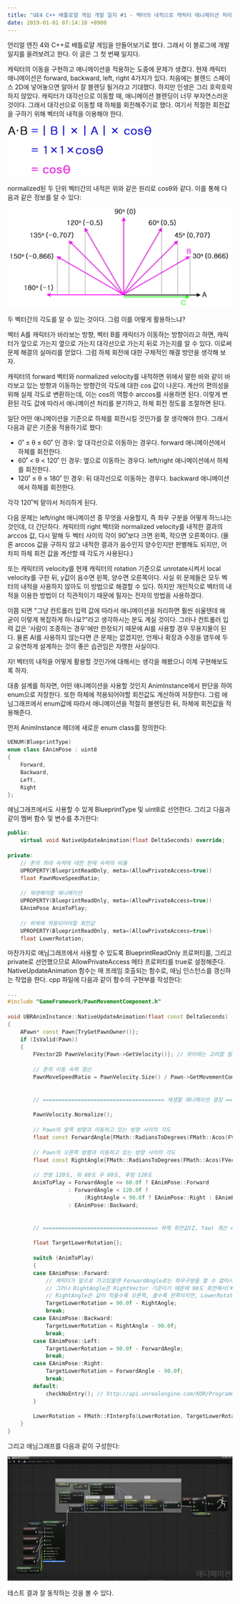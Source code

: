 ```yaml
---
title: "UE4 C++ 배틀로얄 게임 개발 일지 #1 - 벡터의 내적으로 캐릭터 애니메이션 처리"
date: 2019-01-01 07:14:18 +0900
---
```

언리얼 엔진 4와 C++로 배틀로얄 게임을 만들어보기로 했다. 그래서 이 블로그에 개발 일지를 올려보려고 한다. 이 글은 그 첫 번째 일지다.

캐릭터의 이동을 구현하고 애니메이션을 적용하는 도중에 문제가 생겼다. 현재 캐릭터 애니메이션은 forward, backward, left, right 4가지가 있다. 처음에는 블렌드 스페이스 2D에 넣어놓으면 알아서 잘 블렌딩 될거라고 기대했다. 하지만 인생은 그리 호락호락하지 않았다. 캐릭터가 대각선으로 이동할 때, 애니메이션 블렌딩이 너무 부자연스러운 것이다. 그래서 대각선으로 이동할 때 하체를 회전해주기로 했다. 여기서 적절한 회전값을 구하기 위해 벡터의 내적을 이용해야 한다.

[![단위벡터 내적](/assets/images/brdev1/1.png "클릭하면 출처로 이동")](http://mrw0119.tistory.com/12)

normalized된 두 단위 벡터간의 내적은 위와 같은 원리로 cosθ와 같다. 이를 통해 다음과 같은 정보를 알 수 있다:

[![단위벡터 내적](/assets/images/brdev1/2.png "클릭하면 출처로 이동")](http://mrw0119.tistory.com/12)

두 벡터간의 각도를 알 수 있는 것이다. 그럼 이를 어떻게 활용하느냐?

벡터 A를 캐릭터가 바라보는 방향, 벡터 B를 캐릭터가 이동하는 방향이라고 하면, 캐릭터가 앞으로 가는지 옆으로 가는지 대각선으로 가는지 뒤로 가는지를 알 수 있다. 이로써 문제 해결의 실마리를 얻었다. 그럼 하체 회전에 대한 구체적인 해결 방안을 생각해 보자.

캐릭터의 forward 벡터와 normalized velocity를 내적하면 위에서 말한 바와 같이 바라보고 있는 방향과 이동하는 방향간의 각도에 대한 cos 값이 나온다. 계산의 편의성을 위해 실제 각도로 변환하는데, 이는 cos의 역함수 arccos를 사용하면 된다. 이렇게 변환된 각도 값에 따라서 애니메이션 처리를 분기하고, 하체 회전 정도를 조절하면 된다.

일단 어떤 애니메이션을 기준으로 하체를 회전시킬 것인가를 잘 생각해야 한다. 그래서 다음과 같은 기준을 적용하기로 했다:

* 0˚ ≤ θ ≤ 60˚ 인 경우: 앞 대각선으로 이동하는 경우다. forward 애니메이션에서 하체를 회전한다.
* 60˚ < θ < 120˚ 인 경우: 옆으로 이동하는 경우다. left/right 애니메이션에서 하체를 회전한다.
* 120˚ ≤ θ ≤ 180˚ 인 경우: 뒤 대각선으로 이동하는 경우다. backward 애니메이션에서 하체를 회전한다.

각각 120˚씩 맡아서 처리하게 된다.

다음 문제는 left/right 애니메이션 중 무엇을 사용할지, 즉 좌우 구분을 어떻게 하느냐는 것인데, 더 간단하다. 캐릭터의 right 벡터와 normalized velocity를 내적한 결과의 arccos 값, 다시 말해 두 벡터 사이의 각이 90˚보다 크면 왼쪽, 작으면 오른쪽이다. (물론 arccos 값을 구하지 않고 내적한 결과가 음수인지 양수인지만 판별해도 되지만, 어차피 하체 회전 값을 계산할 때 각도가 사용된다.)

또는 캐릭터의 velocity를 현재 캐릭터의 rotation 기준으로 unrotate시켜서 local velocity를 구한 뒤, y값이 음수면 왼쪽, 양수면 오른쪽이다. 사실 위 문제들은 모두 벡터의 내적을 사용하지 않아도 이 방법으로 해결할 수 있다. 하지만 개인적으로 벡터의 내적을 이용한 방법이 더 직관적이기 때문에 필자는 전자의 방법을 사용하겠다.

이쯤 되면 "그냥 컨트롤러 입력 값에 따라서 애니메이션을 처리하면 훨씬 쉬울텐데 왜 굳이 이렇게 복잡하게 하나요?"라고 생각하시는 분도 계실 것이다. 그러나 컨트롤러 입력 값은 '사람이 조종하는 경우'에만 한정되기 때문에 AI를 사용할 경우 무용지물이 된다. 물론 AI를 사용하지 않는다면 큰 문제는 없겠지만, 언제나 확장과 수정을 염두에 두고 유연하게 설계하는 것이 좋은 습관임은 자명한 사실이다.

자! 벡터의 내적을 어떻게 활용할 것인가에 대해서는 생각을 해봤으니 이제 구현해보도록 하자.

대충 설계를 하자면, 어떤 애니메이션을 사용할 것인지 AnimInstance에서 판단을 하여 enum으로 저장한다. 또한 하체에 적용되어야할 회전값도 계산하여 저장한다. 그럼 애님그래프에서 enum값에 따라서 애니메이션을 적절히 블렌딩한 뒤, 하체에 회전값을 적용해준다.

먼저 AnimInstance 헤더에 새로운 enum class를 정의한다:

```cpp
UENUM(BlueprintType)
enum class EAnimPose : uint8
{
    Forward,
    Backward,
    Left,
    Right
};
```

애님그래프에서도 사용할 수 있게 BlueprintType 및 uint8로 선언한다. 그리고 다음과 같이 멤버 함수 및 변수를 추가한다:

```cpp
public:
    virtual void NativeUpdateAnimation(float DeltaSeconds) override;

private:
    // 폰의 최대 속력에 대한 현재 속력의 비율
    UPROPERTY(BlueprintReadOnly, meta=(AllowPrivateAccess=true))
    float PawnMoveSpeedRatio;

    // 재생해야할 애니메이션
    UPROPERTY(BlueprintReadOnly, meta=(AllowPrivateAccess=true))
    EAnimPose AnimToPlay;

    // 하체에 적용되어야할 회전값
    UPROPERTY(BlueprintReadOnly, meta=(AllowPrivateAccess=true))
    float LowerRotation;
```

마찬가지로 애님그래프에서 사용할 수 있도록 BlueprintReadOnly 프로퍼티를, 그리고 private로 선언했으므로 AllowPrivateAccess 메타 프로퍼티를 true로 설정해준다. NativeUpdateAnimation 함수는 매 프레임 호출되는 함수로, 애님 인스턴스를 갱신하는 작업을 한다. cpp 파일에 다음과 같이 함수의 구현부를 작성한다:

```cpp
...
#include "GameFramework/PawnMovementComponent.h"

void UBRAnimInstance::NativeUpdateAnimation(float const DeltaSeconds)
{
    APawn* const Pawn{TryGetPawnOwner()};
    if (IsValid(Pawn))
    {
        FVector2D PawnVelocity{Pawn->GetVelocity()}; // 위아래는 고려할 필요가 없으므로 Z를 제외한 2D 벡터 사용

        // 폰의 이동 속력 갱신
        PawnMoveSpeedRatio = PawnVelocity.Size() / Pawn->GetMovementComponent()->GetMaxSpeed();


        // ====================================== 재생할 애니메이션 결정 ======================================

        PawnVelocity.Normalize();

        // Pawn의 앞쪽 방향과 이동하고 있는 방향 사이의 각도
        float const ForwardAngle{FMath::RadiansToDegrees(FMath::Acos(FVector2D::DotProduct(PawnVelocity, FVector2D{Pawn->GetActorForwardVector()})))};

        // Pawn의 오른쪽 방향과 이동하고 있는 방향 사이의 각도
        float const RightAngle{FMath::RadiansToDegrees(FMath::Acos(FVector2D::DotProduct(PawnVelocity, FVector2D{Pawn->GetActorRightVector()})))};

        // 전방 120도, 좌 60도 우 60도, 후방 120도
        AnimToPlay = ForwardAngle <= 60.0f ? EAnimPose::Forward
                   : ForwardAngle < 120.0f ?
                        (RightAngle < 90.0f ? EAnimPose::Right : EAnimPose::Left)
                   : EAnimPose::Backward;


        // ==================================== 하체 회전값(Z, Yaw) 계산 ====================================

        float TargetLowerRotation{};

        switch (AnimToPlay)
        {
        case EAnimPose::Forward:
            // 캐릭터가 앞으로 가고있을땐 ForwardAngle로는 좌우구분을 할 수 없어서 RightAngle을 사용
            // 그러나 RightAngle은 RightVector 기준이기 때문에 90도 회전해서(빼서) Forward 기준으로 맞춰야 함
            // RightAngle은 값이 작을수록 오른쪽, 클수록 왼쪽이지만, LowerRotation은 반대이므로 90에서 RightAngle을 뺌
            TargetLowerRotation = 90.0f - RightAngle;
            break;
        case EAnimPose::Backward:
            TargetLowerRotation = RightAngle - 90.0f;
            break;
        case EAnimPose::Left:
            TargetLowerRotation = 90.0f - ForwardAngle;
            break;
        case EAnimPose::Right:
            TargetLowerRotation = ForwardAngle - 90.0f;
            break;
        default:
            checkNoEntry(); // http://api.unrealengine.com/KOR/Programming/Assertions/
        }

        LowerRotation = FMath::FInterpTo(LowerRotation, TargetLowerRotation, DeltaSeconds, 8.0f);
    }
}
```

그리고 애님그래프를 다음과 같이 구성한다:

![애님그래프](/assets/images/brdev1/3.png)

테스트 결과 잘 동작하는 것을 볼 수 있다.
